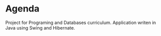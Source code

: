 # Agenda
Project for Programing and Databases curriculum.
Application writen in Java using Swing and Hibernate.
